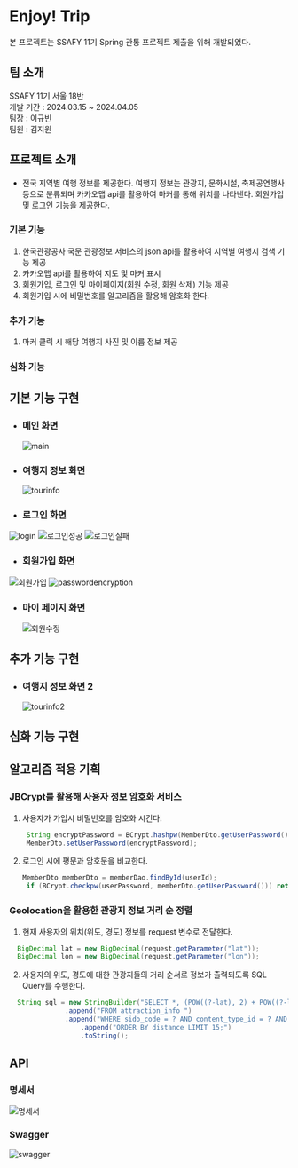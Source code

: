 # Enjoy! Trip

본 프로젝트는 SSAFY 11기 Spring 관통 프로젝트 제출을 위해 개발되었다.

## 팀 소개

SSAFY 11기 서울 18반 <br>
개발 기간 : 2024.03.15 ~ 2024.04.05 <br>
팀장 : 이규빈<br>
팀원 : 김지원

## 프로젝트 소개

- 전국 지역별 여행 정보를 제공한다. 여행지 정보는 관광지, 문화시설, 축제공연행사 등으로 분류되며 카카오맵 api를 활용하여 마커를 통해 위치를 나타낸다. 회원가입 및 로그인 기능을 제공한다.

### 기본 기능

1. 한국관광공사 국문 관광정보 서비스의 json api를 활용하여 지역별 여행지 검색 기능 제공
2. 카카오맵 api를 활용하여 지도 및 마커 표시
3. 회원가입, 로그인 및 마이페이지(회원 수정, 회원 삭제) 기능 제공
4. 회원가입 시에 비밀번호를 알고리즘을 활용해 암호화 한다.

### 추가 기능

1. 마커 클릭 시 해당 여행지 사진 및 이름 정보 제공

### 심화 기능

## 기본 기능 구현

- ### 메인 화면
  ![main](https://github.com/qkrlfkadjr1/qkrlfkadjr1.github.io/assets/78300809/59919cfa-196f-4035-99ad-9228bb15bc80)
- ### 여행지 정보 화면
  ![tourinfo](https://github.com/qkrlfkadjr1/qkrlfkadjr1.github.io/assets/78300809/341d5d57-46b0-4877-8ceb-cf9997064a01)
- ### 로그인 화면

![login](https://github.com/Lee9Bin/Java_study/assets/116883491/94000ce0-f4e7-4db8-a898-cbec70cd8604)
![로그인성공](https://github.com/Lee9Bin/Java_study/assets/116883491/1056475d-6b93-431a-bb8a-445e84259b5d)
![로그인실패](https://github.com/Lee9Bin/Java_study/assets/116883491/46d852ed-0cd0-458f-a19a-5cc17ee48f68)

- ### 회원가입 화면

![회원가입](https://github.com/Lee9Bin/Java_study/assets/116883491/f71c1a21-4e47-4020-97c3-1736c3b5c073)
![passwordencryption](https://github.com/Lee9Bin/python_algorism/assets/116883491/18a72ca0-60d1-4dcf-9a93-8aed0945fd95)

- ### 마이 페이지 화면
  ![회원수정](https://github.com/Lee9Bin/Java_study/assets/116883491/431a3ac9-c431-41b2-be63-6f016ae98024)

## 추가 기능 구현

- ### 여행지 정보 화면 2
  ![tourinfo2](https://github.com/qkrlfkadjr1/qkrlfkadjr1.github.io/assets/78300809/e1e60f9c-770e-4b68-b8cf-99ad5c3fff1e)

## 심화 기능 구현

## 알고리즘 적용 기획

### JBCrypt를 활용해 사용자 정보 암호화 서비스

1. 사용자가 가입시 비밀번호를 암호화 시킨다.
   ```java
    String encryptPassword = BCrypt.hashpw(MemberDto.getUserPassword(), BCrypt.gensalt());
   	MemberDto.setUserPassword(encryptPassword);
   ```
2. 로그인 시에 평문과 암호문을 비교한다.
   ```java
   MemberDto memberDto = memberDao.findById(userId);
   	if (BCrypt.checkpw(userPassword, memberDto.getUserPassword())) return true;
   ```

### Geolocation을 활용한 관광지 정보 거리 순 정렬

1. 현재 사용자의 위치(위도, 경도) 정보를 request 변수로 전달한다.
  ```java
    BigDecimal lat = new BigDecimal(request.getParameter("lat"));
    BigDecimal lon = new BigDecimal(request.getParameter("lon"));
  ```

2. 사용자의 위도, 경도에 대한 관광지들의 거리 순서로 정보가 출력되도록 SQL Query를 수행한다.
  ```java
    String sql = new StringBuilder("SELECT *, (POW((?-lat), 2) + POW((?-lon),2) AS distance)")
        		.append("FROM attraction_info ")
        		.append("WHERE sido_code = ? AND content_type_id = ? AND (title LIKE ? OR addr1 LIKE ?)  ")
				    .append("ORDER BY distance LIMIT 15;")
				    .toString();
  ```

## API
  ### 명세서
  ![명세서](https://github.com/Lee9Bin/Java_study/assets/116883491/6d81e79f-456c-4921-a07d-3949d361c1a8)

  ### Swagger
  ![swagger](https://github.com/Lee9Bin/Java_study/assets/116883491/8cddbb26-49d9-4900-8048-7900767e5129)
